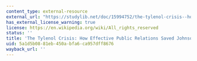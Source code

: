 ```yaml
---
content_type: external-resource
external_url: "https://studylib.net/doc/15994752/the-tylenol-crisis--how-effective-public-relations-saved-\u2026"
has_external_license_warning: true
license: https://en.wikipedia.org/wiki/All_rights_reserved
status: ''
title: 'The Tylenol Crisis: How Effective Public Relations Saved Johnson & Johnson'
uid: 5a1d5b08-81eb-450a-bfa6-ca957dff8676
wayback_url: ''
---
```

